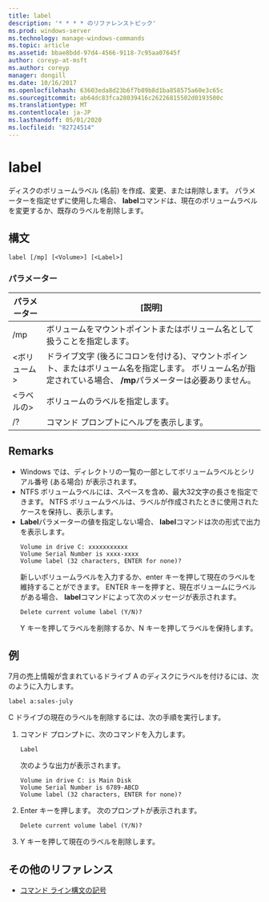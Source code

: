 ```yaml
---
title: label
description: '* * * * のリファレンストピック'
ms.prod: windows-server
ms.technology: manage-windows-commands
ms.topic: article
ms.assetid: bbae8bdd-97d4-4566-9118-7c95aa07645f
author: coreyp-at-msft
ms.author: coreyp
manager: dongill
ms.date: 10/16/2017
ms.openlocfilehash: 63603eda8d23b6f7b89b8d1ba858575a60e3c65c
ms.sourcegitcommit: ab64dc83fca28039416c26226815502d0193500c
ms.translationtype: MT
ms.contentlocale: ja-JP
ms.lasthandoff: 05/01/2020
ms.locfileid: "82724514"
---
```

# <a name="label"></a>label



ディスクのボリュームラベル (名前) を作成、変更、または削除します。 パラメーターを指定せずに使用した場合、 **label**コマンドは、現在のボリュームラベルを変更するか、既存のラベルを削除します。



## <a name="syntax"></a>構文

```
label [/mp] [<Volume>] [<Label>]
```

### <a name="parameters"></a>パラメーター

|パラメーター|[説明]|
|---------|-----------|
|/mp|ボリュームをマウントポイントまたはボリューム名として扱うことを指定します。|
|\<ボリューム>|ドライブ文字 (後ろにコロンを付ける)、マウントポイント、またはボリューム名を指定します。 ボリューム名が指定されている場合、 **/mp**パラメーターは必要ありません。|
|\<ラベルの>|ボリュームのラベルを指定します。|
|/?|コマンド プロンプトにヘルプを表示します。|

## <a name="remarks"></a>Remarks

- Windows では、ディレクトリの一覧の一部としてボリュームラベルとシリアル番号 (ある場合) が表示されます。
- NTFS ボリュームラベルには、スペースを含め、最大32文字の長さを指定できます。 NTFS ボリュームラベルは、ラベルが作成されたときに使用されたケースを保持し、表示します。
- **Label**パラメーターの値を指定しない場合、 **label**コマンドは次の形式で出力を表示します。  
  ```
  Volume in drive C: xxxxxxxxxxx 
  Volume Serial Number is xxxx-xxxx 
  Volume label (32 characters, ENTER for none)?
  ```  
  新しいボリュームラベルを入力するか、enter キーを押して現在のラベルを維持することができます。 ENTER キーを押すと、現在ボリュームにラベルがある場合、 **label**コマンドによって次のメッセージが表示されます。  
  ```
  Delete current volume label (Y/N)?
  ```  
  Y キーを押してラベルを削除するか、N キーを押してラベルを保持します。

## <a name="examples"></a>例

7月の売上情報が含まれているドライブ A のディスクにラベルを付けるには、次のように入力します。
```
label a:sales-july
```
C ドライブの現在のラベルを削除するには、次の手順を実行します。
1. コマンド プロンプトに、次のコマンドを入力します。  
   ```
   Label
   ```  
   次のような出力が表示されます。  
   ```
   Volume in drive C: is Main Disk
   Volume Serial Number is 6789-ABCD
   Volume label (32 characters, ENTER for none)?
   ```  
2. Enter キーを押します。 次のプロンプトが表示されます。  
   ```
   Delete current volume label (Y/N)?
   ```  
3. Y キーを押して現在のラベルを削除します。

## <a name="additional-references"></a>その他のリファレンス

- [コマンド ライン構文の記号](command-line-syntax-key.md)